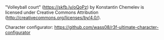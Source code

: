
"Volleyball court" (https://skfb.ly/oQoPz) by Konstantin Chemelev is licensed under Creative Commons Attribution (http://creativecommons.org/licenses/by/4.0/).

Character configurator: https://github.com/wass08/r3f-ultimate-character-configurator